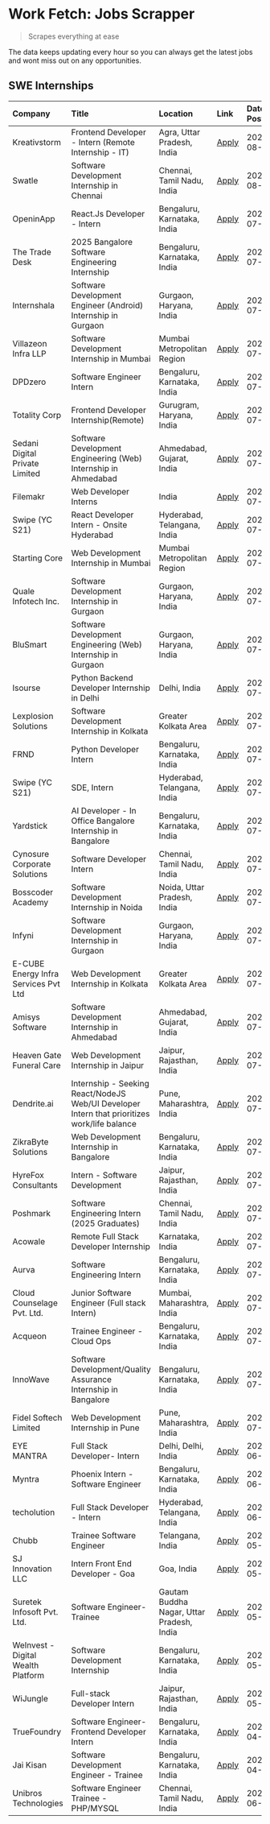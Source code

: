 # Work Fetch: Jobs Scrapper
> Scrapes everything at ease

The data keeps updating every hour so you can always get the latest jobs and wont miss out on any opportunities.

## SWE Internships
<!--START_SECTION:workfetch-->
| Company                              | Title                                                                                        | Location                                  | Link                                                                                                                                                                                                                                                                                                      | Date Posted   |
|:-------------------------------------|:---------------------------------------------------------------------------------------------|:------------------------------------------|:----------------------------------------------------------------------------------------------------------------------------------------------------------------------------------------------------------------------------------------------------------------------------------------------------------|:--------------|
| Kreativstorm                         | Frontend Developer - Intern (Remote Internship - IT)                                         | Agra, Uttar Pradesh, India                | [Apply](https://in.linkedin.com/jobs/view/frontend-developer-intern-remote-internship-it-at-kreativstorm-3990239094?position=18&pageNum=0&refId=jVzRrxeMiMooSQ1S7CwMkA%3D%3D&trackingId=v05wwOkcmZWenD0AqUZBYA%3D%3D&trk=public_jobs_jserp-result_search-card)                                            | 2024-08-01    |
| Swatle                               | Software Development Internship in Chennai                                                   | Chennai, Tamil Nadu, India                | [Apply](https://in.linkedin.com/jobs/view/software-development-internship-in-chennai-at-swatle-3990246717?position=34&pageNum=0&refId=jVzRrxeMiMooSQ1S7CwMkA%3D%3D&trackingId=aDAUEjeSuGJbn0DlJYwiGA%3D%3D&trk=public_jobs_jserp-result_search-card)                                                      | 2024-08-01    |
| OpeninApp                            | React.Js Developer - Intern                                                                  | Bengaluru, Karnataka, India               | [Apply](https://in.linkedin.com/jobs/view/react-js-developer-intern-at-openinapp-3987659391?position=46&pageNum=0&refId=jVzRrxeMiMooSQ1S7CwMkA%3D%3D&trackingId=GsNWVZW6P1WVdiE1D0P4SA%3D%3D&trk=public_jobs_jserp-result_search-card)                                                                    | 2024-07-31    |
| The Trade Desk                       | 2025 Bangalore Software Engineering Internship                                               | Bengaluru, Karnataka, India               | [Apply](https://in.linkedin.com/jobs/view/2025-bangalore-software-engineering-internship-at-the-trade-desk-3987456531?position=35&pageNum=0&refId=jVzRrxeMiMooSQ1S7CwMkA%3D%3D&trackingId=Q3YAOt0g6QwedRMl%2F%2BxDZg%3D%3D&trk=public_jobs_jserp-result_search-card)                                      | 2024-07-30    |
| Internshala                          | Software Development Engineer (Android) Internship in Gurgaon                                | Gurgaon, Haryana, India                   | [Apply](https://in.linkedin.com/jobs/view/software-development-engineer-android-internship-in-gurgaon-at-internshala-3987153031?position=42&pageNum=0&refId=jVzRrxeMiMooSQ1S7CwMkA%3D%3D&trackingId=sAF8Tw3RwePo3D8BKyS5sw%3D%3D&trk=public_jobs_jserp-result_search-card)                                | 2024-07-29    |
| Villazeon Infra LLP                  | Software Development Internship in Mumbai                                                    | Mumbai Metropolitan Region                | [Apply](https://in.linkedin.com/jobs/view/software-development-internship-in-mumbai-at-villazeon-infra-llp-3985431977?position=47&pageNum=0&refId=jVzRrxeMiMooSQ1S7CwMkA%3D%3D&trackingId=DkUoysMA7pwr9d1op8tvGQ%3D%3D&trk=public_jobs_jserp-result_search-card)                                          | 2024-07-27    |
| DPDzero                              | Software Engineer Intern                                                                     | Bengaluru, Karnataka, India               | [Apply](https://in.linkedin.com/jobs/view/software-engineer-intern-at-dpdzero-3984918371?position=32&pageNum=0&refId=jVzRrxeMiMooSQ1S7CwMkA%3D%3D&trackingId=IBlN%2Bip013qn%2FYjMI5Qy9w%3D%3D&trk=public_jobs_jserp-result_search-card)                                                                   | 2024-07-26    |
| Totality Corp                        | Frontend Developer Internship(Remote)                                                        | Gurugram, Haryana, India                  | [Apply](https://in.linkedin.com/jobs/view/frontend-developer-internship-remote-at-totality-corp-3982253688?position=4&pageNum=0&refId=jVzRrxeMiMooSQ1S7CwMkA%3D%3D&trackingId=UC9OHe%2B1QLBvxaUj331jhw%3D%3D&trk=public_jobs_jserp-result_search-card)                                                    | 2024-07-25    |
| Sedani Digital Private Limited       | Software Development Engineering (Web) Internship in Ahmedabad                               | Ahmedabad, Gujarat, India                 | [Apply](https://in.linkedin.com/jobs/view/software-development-engineering-web-internship-in-ahmedabad-at-sedani-digital-private-limited-3985017980?position=10&pageNum=0&refId=jVzRrxeMiMooSQ1S7CwMkA%3D%3D&trackingId=hifVaKtcK5I6p9zdAxSp0Q%3D%3D&trk=public_jobs_jserp-result_search-card)            | 2024-07-25    |
| Filemakr                             | Web Developer Interns                                                                        | India                                     | [Apply](https://in.linkedin.com/jobs/view/web-developer-interns-at-filemakr-3981227003?position=59&pageNum=0&refId=jVzRrxeMiMooSQ1S7CwMkA%3D%3D&trackingId=c9yFIOImW5%2FDN4v8MUzByQ%3D%3D&trk=public_jobs_jserp-result_search-card)                                                                       | 2024-07-24    |
| Swipe (YC S21)                       | React Developer Intern - Onsite Hyderabad                                                    | Hyderabad, Telangana, India               | [Apply](https://in.linkedin.com/jobs/view/react-developer-intern-onsite-hyderabad-at-swipe-yc-s21-3981326010?position=9&pageNum=0&refId=jVzRrxeMiMooSQ1S7CwMkA%3D%3D&trackingId=dI97vDGfrj8O1brPAaw0jA%3D%3D&trk=public_jobs_jserp-result_search-card)                                                    | 2024-07-23    |
| Starting Core                        | Web Development Internship in Mumbai                                                         | Mumbai Metropolitan Region                | [Apply](https://in.linkedin.com/jobs/view/web-development-internship-in-mumbai-at-starting-core-3981367557?position=14&pageNum=0&refId=jVzRrxeMiMooSQ1S7CwMkA%3D%3D&trackingId=HoBvYpRbHVbgk4KON4W1qQ%3D%3D&trk=public_jobs_jserp-result_search-card)                                                     | 2024-07-23    |
| Quale Infotech Inc.                  | Software Development Internship in Gurgaon                                                   | Gurgaon, Haryana, India                   | [Apply](https://in.linkedin.com/jobs/view/software-development-internship-in-gurgaon-at-quale-infotech-inc-3981372174?position=16&pageNum=0&refId=jVzRrxeMiMooSQ1S7CwMkA%3D%3D&trackingId=tRaCl427hCfMTKfOAvWMow%3D%3D&trk=public_jobs_jserp-result_search-card)                                          | 2024-07-23    |
| BluSmart                             | Software Development Engineering (Web) Internship in Gurgaon                                 | Gurgaon, Haryana, India                   | [Apply](https://in.linkedin.com/jobs/view/software-development-engineering-web-internship-in-gurgaon-at-blusmart-3981371374?position=21&pageNum=0&refId=jVzRrxeMiMooSQ1S7CwMkA%3D%3D&trackingId=AhMDqZ2pZj0dCDemv3YEOQ%3D%3D&trk=public_jobs_jserp-result_search-card)                                    | 2024-07-23    |
| Isourse                              | Python Backend Developer Internship in Delhi                                                 | Delhi, India                              | [Apply](https://in.linkedin.com/jobs/view/python-backend-developer-internship-in-delhi-at-isourse-3981371334?position=22&pageNum=0&refId=jVzRrxeMiMooSQ1S7CwMkA%3D%3D&trackingId=UzqsTWiXdivteA7Lni8BkQ%3D%3D&trk=public_jobs_jserp-result_search-card)                                                   | 2024-07-23    |
| Lexplosion Solutions                 | Software Development Internship in Kolkata                                                   | Greater Kolkata Area                      | [Apply](https://in.linkedin.com/jobs/view/software-development-internship-in-kolkata-at-lexplosion-solutions-3981366528?position=29&pageNum=0&refId=jVzRrxeMiMooSQ1S7CwMkA%3D%3D&trackingId=Bwd%2FEfGuqJ85AykSJGPhlg%3D%3D&trk=public_jobs_jserp-result_search-card)                                      | 2024-07-23    |
| FRND                                 | Python Developer Intern                                                                      | Bengaluru, Karnataka, India               | [Apply](https://in.linkedin.com/jobs/view/python-developer-intern-at-frnd-3982901541?position=60&pageNum=0&refId=jVzRrxeMiMooSQ1S7CwMkA%3D%3D&trackingId=a29hc5aDjZ280wPRJSzABg%3D%3D&trk=public_jobs_jserp-result_search-card)                                                                           | 2024-07-23    |
| Swipe (YC S21)                       | SDE, Intern                                                                                  | Hyderabad, Telangana, India               | [Apply](https://in.linkedin.com/jobs/view/sde-intern-at-swipe-yc-s21-3980368092?position=41&pageNum=0&refId=jVzRrxeMiMooSQ1S7CwMkA%3D%3D&trackingId=LsDF26HM68PPzveYENIZUw%3D%3D&trk=public_jobs_jserp-result_search-card)                                                                                | 2024-07-22    |
| Yardstick                            | AI Developer - In Office Bangalore Internship in Bangalore                                   | Bengaluru, Karnataka, India               | [Apply](https://in.linkedin.com/jobs/view/ai-developer-in-office-bangalore-internship-in-bangalore-at-yardstick-3981740317?position=43&pageNum=0&refId=jVzRrxeMiMooSQ1S7CwMkA%3D%3D&trackingId=GgdDJzqRxz7qTzxe2gfmTw%3D%3D&trk=public_jobs_jserp-result_search-card)                                     | 2024-07-21    |
| Cynosure Corporate Solutions         | Software Developer Intern                                                                    | Chennai, Tamil Nadu, India                | [Apply](https://in.linkedin.com/jobs/view/software-developer-intern-at-cynosure-corporate-solutions-3979445794?position=26&pageNum=0&refId=jVzRrxeMiMooSQ1S7CwMkA%3D%3D&trackingId=lwvSKYHGYk9d3OODdvZHRw%3D%3D&trk=public_jobs_jserp-result_search-card)                                                 | 2024-07-20    |
| Bosscoder Academy                    | Software Development Internship in Noida                                                     | Noida, Uttar Pradesh, India               | [Apply](https://in.linkedin.com/jobs/view/software-development-internship-in-noida-at-bosscoder-academy-3979668791?position=6&pageNum=0&refId=jVzRrxeMiMooSQ1S7CwMkA%3D%3D&trackingId=tYxNUCOd5HzP9zDYZxf%2BhA%3D%3D&trk=public_jobs_jserp-result_search-card)                                            | 2024-07-18    |
| Infyni                               | Software Development Internship in Gurgaon                                                   | Gurgaon, Haryana, India                   | [Apply](https://in.linkedin.com/jobs/view/software-development-internship-in-gurgaon-at-infyni-3979668846?position=8&pageNum=0&refId=jVzRrxeMiMooSQ1S7CwMkA%3D%3D&trackingId=QcgAWY43yur7d8wE5dCu%2BA%3D%3D&trk=public_jobs_jserp-result_search-card)                                                     | 2024-07-18    |
| E-CUBE Energy Infra Services Pvt Ltd | Web Development Internship in Kolkata                                                        | Greater Kolkata Area                      | [Apply](https://in.linkedin.com/jobs/view/web-development-internship-in-kolkata-at-e-cube-energy-infra-services-pvt-ltd-3979668815?position=13&pageNum=0&refId=jVzRrxeMiMooSQ1S7CwMkA%3D%3D&trackingId=MRtGTWXFdQCXaskUjUN2dw%3D%3D&trk=public_jobs_jserp-result_search-card)                             | 2024-07-18    |
| Amisys Software                      | Software Development Internship in Ahmedabad                                                 | Ahmedabad, Gujarat, India                 | [Apply](https://in.linkedin.com/jobs/view/software-development-internship-in-ahmedabad-at-amisys-software-3979670728?position=23&pageNum=0&refId=jVzRrxeMiMooSQ1S7CwMkA%3D%3D&trackingId=zZ1vUCWgNHNjocG9EvUngw%3D%3D&trk=public_jobs_jserp-result_search-card)                                           | 2024-07-18    |
| Heaven Gate Funeral Care             | Web Development Internship in Jaipur                                                         | Jaipur, Rajasthan, India                  | [Apply](https://in.linkedin.com/jobs/view/web-development-internship-in-jaipur-at-heaven-gate-funeral-care-3979674387?position=38&pageNum=0&refId=jVzRrxeMiMooSQ1S7CwMkA%3D%3D&trackingId=1lZS0fFU%2BR5PHZbLFhdcGw%3D%3D&trk=public_jobs_jserp-result_search-card)                                        | 2024-07-18    |
| Dendrite.ai                          | Internship - Seeking React/NodeJS Web/UI Developer Intern that prioritizes work/life balance | Pune, Maharashtra, India                  | [Apply](https://in.linkedin.com/jobs/view/internship-seeking-react-nodejs-web-ui-developer-intern-that-prioritizes-work-life-balance-at-dendrite-ai-3979104292?position=49&pageNum=0&refId=jVzRrxeMiMooSQ1S7CwMkA%3D%3D&trackingId=dl1ITWZTTci7Mn4CzVZgLw%3D%3D&trk=public_jobs_jserp-result_search-card) | 2024-07-18    |
| ZikraByte Solutions                  | Web Development Internship in Bangalore                                                      | Bengaluru, Karnataka, India               | [Apply](https://in.linkedin.com/jobs/view/web-development-internship-in-bangalore-at-zikrabyte-solutions-3978596765?position=39&pageNum=0&refId=jVzRrxeMiMooSQ1S7CwMkA%3D%3D&trackingId=wUvLorYxCFA%2FCepBXXDFBQ%3D%3D&trk=public_jobs_jserp-result_search-card)                                          | 2024-07-17    |
| HyreFox Consultants                  | Intern - Software Development                                                                | Jaipur, Rajasthan, India                  | [Apply](https://in.linkedin.com/jobs/view/intern-software-development-at-hyrefox-consultants-3975991352?position=24&pageNum=0&refId=jVzRrxeMiMooSQ1S7CwMkA%3D%3D&trackingId=64v12vZEVEaGa62Zq2Fn1g%3D%3D&trk=public_jobs_jserp-result_search-card)                                                        | 2024-07-14    |
| Poshmark                             | Software Engineering Intern (2025 Graduates)                                                 | Chennai, Tamil Nadu, India                | [Apply](https://in.linkedin.com/jobs/view/software-engineering-intern-2025-graduates-at-poshmark-3973115109?position=25&pageNum=0&refId=jVzRrxeMiMooSQ1S7CwMkA%3D%3D&trackingId=rUrw%2BaUnOtOlxU8AqXIKXg%3D%3D&trk=public_jobs_jserp-result_search-card)                                                  | 2024-07-11    |
| Acowale                              | Remote Full Stack Developer Internship                                                       | Karnataka, India                          | [Apply](https://in.linkedin.com/jobs/view/remote-full-stack-developer-internship-at-acowale-3971889398?position=3&pageNum=0&refId=jVzRrxeMiMooSQ1S7CwMkA%3D%3D&trackingId=H4EKyxMXbQ0is6rL%2Bz2FBg%3D%3D&trk=public_jobs_jserp-result_search-card)                                                        | 2024-07-10    |
| Aurva                                | Software Engineering Intern                                                                  | Bengaluru, Karnataka, India               | [Apply](https://in.linkedin.com/jobs/view/software-engineering-intern-at-aurva-3972234446?position=51&pageNum=0&refId=jVzRrxeMiMooSQ1S7CwMkA%3D%3D&trackingId=T%2BoMaqnVfWD8s35R86niuQ%3D%3D&trk=public_jobs_jserp-result_search-card)                                                                    | 2024-07-10    |
| Cloud Counselage Pvt. Ltd.           | Junior Software Engineer (Full stack Intern)                                                 | Mumbai, Maharashtra, India                | [Apply](https://in.linkedin.com/jobs/view/junior-software-engineer-full-stack-intern-at-cloud-counselage-pvt-ltd-3967725851?position=19&pageNum=0&refId=jVzRrxeMiMooSQ1S7CwMkA%3D%3D&trackingId=ajx7kb6ags9S1tJ7Fi71fg%3D%3D&trk=public_jobs_jserp-result_search-card)                                    | 2024-07-09    |
| Acqueon                              | Trainee Engineer - Cloud Ops                                                                 | Bengaluru, Karnataka, India               | [Apply](https://in.linkedin.com/jobs/view/trainee-engineer-cloud-ops-at-acqueon-3971538216?position=55&pageNum=0&refId=jVzRrxeMiMooSQ1S7CwMkA%3D%3D&trackingId=uXRfI25WMJCC5yxiwdhjMg%3D%3D&trk=public_jobs_jserp-result_search-card)                                                                     | 2024-07-09    |
| InnoWave                             | Software Development/Quality Assurance Internship in Bangalore                               | Bengaluru, Karnataka, India               | [Apply](https://in.linkedin.com/jobs/view/software-development-quality-assurance-internship-in-bangalore-at-innowave-3970349934?position=15&pageNum=0&refId=jVzRrxeMiMooSQ1S7CwMkA%3D%3D&trackingId=xHBX7ziqi1tkuDve9Qkykg%3D%3D&trk=public_jobs_jserp-result_search-card)                                | 2024-07-08    |
| Fidel Softech Limited                | Web Development Internship in Pune                                                           | Pune, Maharashtra, India                  | [Apply](https://in.linkedin.com/jobs/view/web-development-internship-in-pune-at-fidel-softech-limited-3965691167?position=28&pageNum=0&refId=jVzRrxeMiMooSQ1S7CwMkA%3D%3D&trackingId=7ejPBhhcT46S%2FbseRq98Ow%3D%3D&trk=public_jobs_jserp-result_search-card)                                             | 2024-07-02    |
| EYE MANTRA                           | Full Stack Developer- Intern                                                                 | Delhi, Delhi, India                       | [Apply](https://in.linkedin.com/jobs/view/full-stack-developer-intern-at-eye-mantra-3960988037?position=12&pageNum=0&refId=jVzRrxeMiMooSQ1S7CwMkA%3D%3D&trackingId=ECAcGdDXo191Z9KQ88aaJw%3D%3D&trk=public_jobs_jserp-result_search-card)                                                                 | 2024-06-28    |
| Myntra                               | Phoenix Intern - Software Engineer                                                           | Bengaluru, Karnataka, India               | [Apply](https://in.linkedin.com/jobs/view/phoenix-intern-software-engineer-at-myntra-3947244832?position=36&pageNum=0&refId=jVzRrxeMiMooSQ1S7CwMkA%3D%3D&trackingId=xeMNB1OEY6qBrKpvPDb5fg%3D%3D&trk=public_jobs_jserp-result_search-card)                                                                | 2024-06-12    |
| techolution                          | Full Stack Developer - Intern                                                                | Hyderabad, Telangana, India               | [Apply](https://in.linkedin.com/jobs/view/full-stack-developer-intern-at-techolution-3947911862?position=50&pageNum=0&refId=jVzRrxeMiMooSQ1S7CwMkA%3D%3D&trackingId=GP3Fl9YTRX8ENknV%2FpLIMg%3D%3D&trk=public_jobs_jserp-result_search-card)                                                              | 2024-06-06    |
| Chubb                                | Trainee Software Engineer                                                                    | Telangana, India                          | [Apply](https://in.linkedin.com/jobs/view/trainee-software-engineer-at-chubb-3955950075?position=33&pageNum=0&refId=jVzRrxeMiMooSQ1S7CwMkA%3D%3D&trackingId=C5lAqN3FQZD7aqTXjaRPIQ%3D%3D&trk=public_jobs_jserp-result_search-card)                                                                        | 2024-05-27    |
| SJ Innovation LLC                    | Intern Front End Developer - Goa                                                             | Goa, India                                | [Apply](https://in.linkedin.com/jobs/view/intern-front-end-developer-goa-at-sj-innovation-llc-3931678611?position=20&pageNum=0&refId=jVzRrxeMiMooSQ1S7CwMkA%3D%3D&trackingId=g8Q9bBwsKfvtTXo81BpB5A%3D%3D&trk=public_jobs_jserp-result_search-card)                                                       | 2024-05-24    |
| Suretek Infosoft Pvt. Ltd.           | Software Engineer-Trainee                                                                    | Gautam Buddha Nagar, Uttar Pradesh, India | [Apply](https://in.linkedin.com/jobs/view/software-engineer-trainee-at-suretek-infosoft-pvt-ltd-3916999948?position=31&pageNum=0&refId=jVzRrxeMiMooSQ1S7CwMkA%3D%3D&trackingId=%2BL7W6EsVIoabPZ60U2W7vw%3D%3D&trk=public_jobs_jserp-result_search-card)                                                   | 2024-05-04    |
| WeInvest - Digital Wealth Platform   | Software Development Internship                                                              | Bengaluru, Karnataka, India               | [Apply](https://in.linkedin.com/jobs/view/software-development-internship-at-weinvest-digital-wealth-platform-3912867225?position=2&pageNum=0&refId=jVzRrxeMiMooSQ1S7CwMkA%3D%3D&trackingId=%2BpEFlNmOUsOmSvx2Cklx%2Bg%3D%3D&trk=public_jobs_jserp-result_search-card)                                    | 2024-05-01    |
| WiJungle                             | Full-stack Developer Intern                                                                  | Jaipur, Rajasthan, India                  | [Apply](https://in.linkedin.com/jobs/view/full-stack-developer-intern-at-wijungle-3912864543?position=17&pageNum=0&refId=jVzRrxeMiMooSQ1S7CwMkA%3D%3D&trackingId=bbxcYMpJAAHZZz8l%2BikHMg%3D%3D&trk=public_jobs_jserp-result_search-card)                                                                 | 2024-05-01    |
| TrueFoundry                          | Software Engineer- Frontend Developer Intern                                                 | Bengaluru, Karnataka, India               | [Apply](https://in.linkedin.com/jobs/view/software-engineer-frontend-developer-intern-at-truefoundry-3887320206?position=27&pageNum=0&refId=jVzRrxeMiMooSQ1S7CwMkA%3D%3D&trackingId=P4BaI9ANty7fJkz3%2FFJeQA%3D%3D&trk=public_jobs_jserp-result_search-card)                                              | 2024-04-05    |
| Jai Kisan                            | Software Development Engineer - Trainee                                                      | Bengaluru, Karnataka, India               | [Apply](https://in.linkedin.com/jobs/view/software-development-engineer-trainee-at-jai-kisan-3913911193?position=30&pageNum=0&refId=jVzRrxeMiMooSQ1S7CwMkA%3D%3D&trackingId=exX7Lwx35EuITKVgreZfKQ%3D%3D&trk=public_jobs_jserp-result_search-card)                                                        | 2024-04-04    |
| Unibros Technologies                 | Software Engineer Trainee - PHP/MYSQL                                                        | Chennai, Tamil Nadu, India                | [Apply](https://in.linkedin.com/jobs/view/software-engineer-trainee-php-mysql-at-unibros-technologies-3656599241?position=52&pageNum=0&refId=jVzRrxeMiMooSQ1S7CwMkA%3D%3D&trackingId=Kf6tx3%2BxM9JGVU1itLgpLw%3D%3D&trk=public_jobs_jserp-result_search-card)                                             | 2023-06-12    |
<!--END_SECTION:workfetch-->
